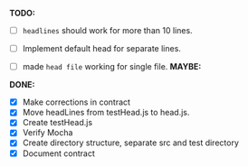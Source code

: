 **TODO:**
- [ ] `headlines` should work for more than 10 lines.
- [ ] Implement default head for separate lines.
- [ ] made `head file` working for single file.
**MAYBE:**


**DONE:**
- [x] Make corrections in contract
- [x] Move headLines from testHead.js to head.js.
- [x] Create testHead.js
- [x] Verify Mocha 
- [x] Create directory structure, separate src and test directory
- [x] Document contract
